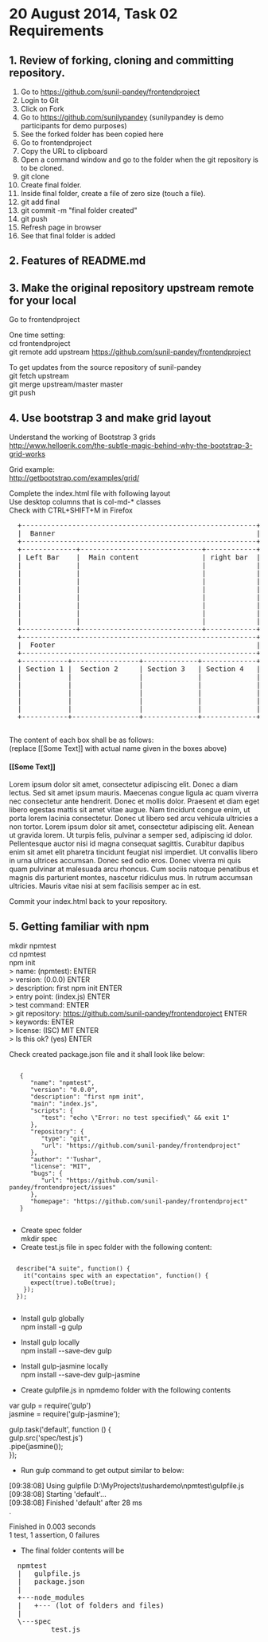 20 August 2014, Task 02 Requirements
====================================
## 1. Review of forking, cloning and committing repository.
  1. Go to https://github.com/sunil-pandey/frontendproject
  2. Login to Git
  3. Click on Fork
  4. Go to https://github.com/sunilypandey (sunilypandey is demo participants for demo purposes)
  5. See the forked folder has been copied here
  6. Go to frontendproject
  7. Copy the URL to clipboard
  8. Open a command window and go to the folder when the git repository is to be cloned.
  9. git clone <URL from clipboard>
  10. Create final folder.
  11. Inside final folder, create a file of zero size (touch a file).
  12. git add final
  13. git commit -m "final folder created"
  14. git push
  15. Refresh page in browser
  16. See that final folder is added

## 2. Features of README.md

## 3. Make the original repository upstream remote for your local

  Go to frontendproject  

  One time setting:  
  cd frontendproject  
  git remote add upstream https://github.com/sunil-pandey/frontendproject  

  To get updates from the source repository of sunil-pandey  
  git fetch upstream  
  git merge upstream/master master  
  git push  

## 4. Use bootstrap 3 and make grid layout

  Understand the working of Bootstrap 3 grids  
  http://www.helloerik.com/the-subtle-magic-behind-why-the-bootstrap-3-grid-works  

  Grid example:  
  http://getbootstrap.com/examples/grid/  

  Complete the index.html file with following layout  
  Use desktop columns that is col-md-* classes  
  Check with CTRL+SHIFT+M in Firefox  

  <pre>
  +--------------------------------------------------------+
  |  Banner                                                |
  +--------------------------------------------------------+
  +-------------+-----------------------------+------------+
  | Left Bar    |  Main content               | right bar  |
  |             |                             |            |
  |             |                             |            |
  |             |                             |            |
  |             |                             |            |
  |             |                             |            |
  |             |                             |            |
  |             |                             |            |
  |             |                             |            |
  +-------------+-----------------------------+------------+
  +--------------------------------------------------------+
  |  Footer                                                |
  +--------------------------------------------------------+
  +-----------+----------------+-------------+-------------+
  | Section 1 |  Section 2     | Section 3   | Section 4   |
  |           |                |             |             |
  |           |                |             |             |
  |           |                |             |             |
  |           |                |             |             |
  |           |                |             |             |
  +-----------+----------------+-------------+-------------+
  </pre>

  The content of each box shall be as follows:  
  (replace [[Some Text]] with actual name given in the boxes above)  

  <h4>[[Some Text]]</h4>  
  <p>
  Lorem ipsum dolor sit amet, consectetur adipiscing elit. Donec a diam lectus. Sed sit amet ipsum mauris. Maecenas congue ligula ac quam viverra nec consectetur ante hendrerit. Donec et mollis dolor. Praesent et diam eget libero egestas mattis sit amet vitae augue. Nam tincidunt congue enim, ut porta lorem lacinia consectetur. Donec ut libero sed arcu vehicula ultricies a non tortor. Lorem ipsum dolor sit amet, consectetur adipiscing elit. Aenean ut gravida lorem. Ut turpis felis, pulvinar a semper sed, adipiscing id dolor. Pellentesque auctor nisi id magna consequat sagittis. Curabitur dapibus enim sit amet elit pharetra tincidunt feugiat nisl imperdiet. Ut convallis libero in urna ultrices accumsan. Donec sed odio eros. Donec viverra mi quis quam pulvinar at malesuada arcu rhoncus. Cum sociis natoque penatibus et magnis dis parturient montes, nascetur ridiculus mus. In rutrum accumsan ultricies. Mauris vitae nisi at sem facilisis semper ac in est.</p>

  Commit your index.html back to your repository.  

## 5. Getting familiar with npm

  mkdir npmtest  
  cd npmtest  
  npm init  
  &gt; name: (npmtest): ENTER  
  &gt; version: (0.0.0) ENTER  
  &gt; description: first npm init ENTER  
  &gt; entry point: (index.js) ENTER  
  &gt; test command: ENTER  
  &gt; git repository: https://github.com/sunil-pandey/frontendproject ENTER  
  &gt; keywords: ENTER  
  &gt; license: (ISC) MIT ENTER  
  &gt; Is this ok? (yes) ENTER  

  Check created package.json file and it shall look like below:  

   <pre><code>
   {
      "name": "npmtest",
      "version": "0.0.0",
      "description": "first npm init",
      "main": "index.js",
      "scripts": {
         "test": "echo \"Error: no test specified\" && exit 1"
      },
      "repository": {
         "type": "git",
         "url": "https://github.com/sunil-pandey/frontendproject"
      },
      "author": "'Tushar",
      "license": "MIT",
      "bugs": {
         "url": "https://github.com/sunil-pandey/frontendproject/issues"
      },
      "homepage": "https://github.com/sunil-pandey/frontendproject"
   }
   </code></pre>

  - Create spec folder  
  mkdir spec  
  - Create test.js file in spec folder with the following content:  

  <pre><code>
  describe("A suite", function() {  
    it("contains spec with an expectation", function() {  
      expect(true).toBe(true);  
    });  
  });
  </code></pre>

  - Install gulp globally  
  npm install -g gulp  

  - Install gulp locally  
  npm install --save-dev gulp  

  - Install gulp-jasmine locally  
  npm install --save-dev gulp-jasmine  

  - Create gulpfile.js in npmdemo folder with the following contents  

  var gulp = require('gulp')  
  	jasmine = require('gulp-jasmine');  
	
  gulp.task('default', function () {  
      gulp.src('spec/test.js')  
          .pipe(jasmine());  
  });  

  - Run gulp command to get output similar to below:  

  [09:38:08] Using gulpfile D:\MyProjects\tushardemo\npmtest\gulpfile.js  
  [09:38:08] Starting 'default'...  
  [09:38:08] Finished 'default' after 28 ms  
  .

  Finished in 0.003 seconds  
  1 test, 1 assertion, 0 failures  

  - The final folder contents will be  

  <pre>
  npmtest
  |   gulpfile.js
  |   package.json
  |   
  +---node_modules
  |   +--- (lot of folders and files)
  |                                       
  \---spec
          test.js
  </pre>